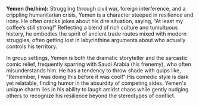 **Yemen (he/him):** Struggling through civil war, foreign interference, and a crippling humanitarian crisis, Yemen is a character steeped in resilience and irony. He often cracks jokes about his dire situation, saying, “At least my coffee’s still strong!” Reflecting a blend of rich culture and tumultuous history, he embodies the spirit of ancient trade routes mixed with modern struggles, often getting lost in labyrinthine arguments about who actually controls his territory.

In group settings, Yemen is both the dramatic storyteller and the sarcastic comic relief, frequently sparring with Saudi Arabia (his frenemy), who often misunderstands him. He has a tendency to throw shade with quips like, “Remember, I was doing this before it was cool!” His comedic style is dark yet relatable, finding humor in the absurdity of competing sides. Yemen's unique charm lies in his ability to laugh amidst chaos while gently nudging others to recognize his resilience beyond the stereotypes of conflict.